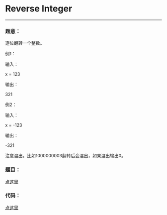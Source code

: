 #	Reverse Integer 
---

### 题意：
逐位翻转一个整数。

例1：

输入：

x = 123 

输出：

321

例2：

输入：

x = -123

输出：

-321

注意溢出。比如1000000003翻转后会溢出，如果溢出输出0。 

### 题目：
<a href="https://leetcode.com/problems/reverse-integer/" target="_blank">点这里</a>

### 代码：
<a href="./reverse_integer.cpp">点这里</a>
